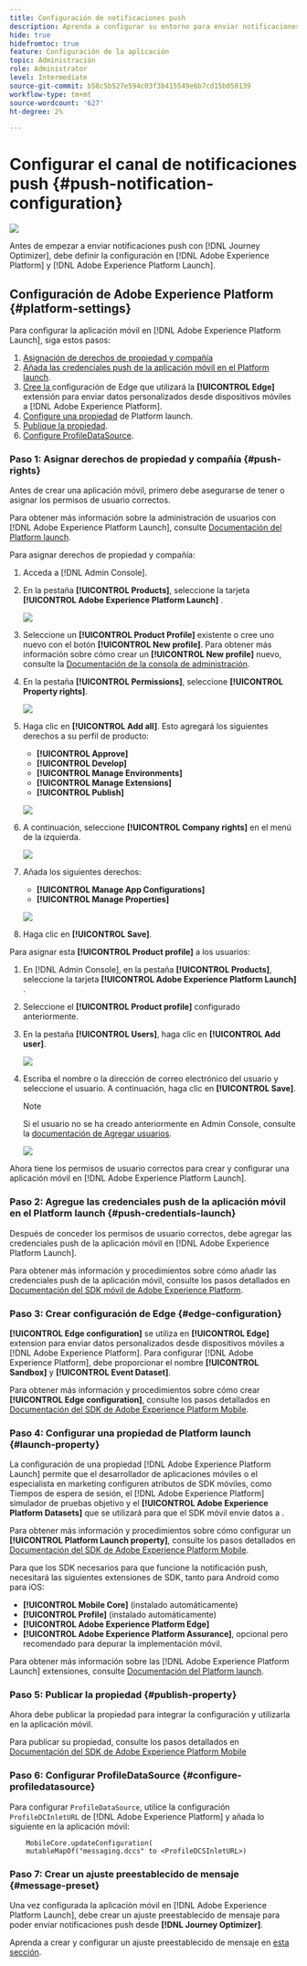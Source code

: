 ```yaml
---
title: Configuración de notificaciones push
description: Aprenda a configurar su entorno para enviar notificaciones push con Journey Optimizer
hide: true
hidefromtoc: true
feature: Configuración de la aplicación
topic: Administración
role: Administrator
level: Intermediate
source-git-commit: b58c5b527e594c03f3b415549e6b7cd15b050139
workflow-type: tm+mt
source-wordcount: '627'
ht-degree: 2%

---
```


# Configurar el canal de notificaciones push {#push-notification-configuration}

![](assets/do-not-localize/badge.png)

Antes de empezar a enviar notificaciones push con [!DNL Journey Optimizer], debe definir la configuración en [!DNL Adobe Experience Platform] y [!DNL Adobe Experience Platform Launch].

## Configuración de Adobe Experience Platform {#platform-settings}

Para configurar la aplicación móvil en [!DNL Adobe Experience Platform Launch], siga estos pasos:

1. [Asignación de derechos de propiedad y compañía](#push-rights)
1. [Añada las credenciales push de la aplicación móvil en el Platform launch](#push-credentials-launch).
1. [Cree la ](#edge-configuration) configuración de Edge que utilizará la  **[!UICONTROL Edge]** extensión para enviar datos personalizados desde dispositivos móviles a  [!DNL Adobe Experience Platform].
1. [Configure una propiedad](#launch-property) de Platform launch.
1. [Publique la propiedad](#publish-property).
1. [Configure ProfileDataSource](#configure-profiledatasource).

### Paso 1: Asignar derechos de propiedad y compañía {#push-rights}

Antes de crear una aplicación móvil, primero debe asegurarse de tener o asignar los permisos de usuario correctos.

Para obtener más información sobre la administración de usuarios con [!DNL Adobe Experience Platform Launch], consulte [Documentación del Platform launch](https://experienceleague.adobe.com/docs/launch/using/admin/user-permissions.html#experience-cloud-permissions).

Para asignar derechos de propiedad y compañía:

1. Acceda a [!DNL Admin Console].

1. En la pestaña **[!UICONTROL Products]**, seleccione la tarjeta **[!UICONTROL Adobe Experience Platform Launch]** .

   ![](assets/push_product_1.png)

1. Seleccione un **[!UICONTROL Product Profile]** existente o cree uno nuevo con el botón **[!UICONTROL New profile]**. Para obtener más información sobre cómo crear un **[!UICONTROL New profile]** nuevo, consulte la [Documentación de la consola de administración](https://experienceleague.adobe.com/docs/experience-platform/access-control/ui/create-profile.html#ui).

1. En la pestaña **[!UICONTROL Permissions]**, seleccione **[!UICONTROL Property rights]**.

   ![](assets/push_product_2.png)

1. Haga clic en **[!UICONTROL Add all]**. Esto agregará los siguientes derechos a su perfil de producto:
   * **[!UICONTROL Approve]**
   * **[!UICONTROL Develop]**
   * **[!UICONTROL Manage Environments]**
   * **[!UICONTROL Manage Extensions]**
   * **[!UICONTROL Publish]**

   ![](assets/push_product_3.png)

1. A continuación, seleccione **[!UICONTROL Company rights]** en el menú de la izquierda.

   ![](assets/push_product_4.png)

1. Añada los siguientes derechos:

   * **[!UICONTROL Manage App Configurations]**
   * **[!UICONTROL Manage Properties]**

   ![](assets/push_product_5.png)

1. Haga clic en **[!UICONTROL Save]**.

Para asignar esta **[!UICONTROL Product profile]** a los usuarios:

1. En [!DNL Admin Console], en la pestaña **[!UICONTROL Products]**, seleccione la tarjeta **[!UICONTROL Adobe Experience Platform Launch]** .

1. Seleccione el **[!UICONTROL Product profile]** configurado anteriormente.

1. En la pestaña **[!UICONTROL Users]**, haga clic en **[!UICONTROL Add user]**.

   ![](assets/push_product_6.png)

1. Escriba el nombre o la dirección de correo electrónico del usuario y seleccione el usuario. A continuación, haga clic en **[!UICONTROL Save]**.

   >[!NOTE]
   >
   >Si el usuario no se ha creado anteriormente en Admin Console, consulte la [documentación de Agregar usuarios](https://helpx.adobe.com/enterprise/admin-guide.html/enterprise/using/manage-users-individually.ug.html#add-users).

   ![](assets/push_product_7.png)


Ahora tiene los permisos de usuario correctos para crear y configurar una aplicación móvil en [!DNL Adobe Experience Platform Launch].

### Paso 2: Agregue las credenciales push de la aplicación móvil en el Platform launch {#push-credentials-launch}

Después de conceder los permisos de usuario correctos, debe agregar las credenciales push de la aplicación móvil en [!DNL Adobe Experience Platform Launch].

Para obtener más información y procedimientos sobre cómo añadir las credenciales push de la aplicación móvil, consulte los pasos detallados en [Documentación del SDK móvil de Adobe Experience Platform](https://aep-sdks.gitbook.io/docs/beta/adobe-journey-optimizer#configure-the-journey-optimizer-extension-in-launch).

<!--
Note that to add push credentials in [!DNL Adobe Experience Platform Launch], the owner of the mobile app should fetch them from APNs/FCM.
1. From [!DNL Adobe Experience Platform Launch], ensure that **[!UICONTROL Client Side]** is selected in the drop-down menu.

1. Select the **[!UICONTROL App Configurations]** tab in the left-hand panel and click **[!UICONTROL App Configuration]** to create a new configuration.

1. Enter a **[!UICONTROL Name]** for the configuration.

1. From the **[!UICONTROL Messaging Service Type]** drop-down menu, select the **[!UICONTROL Messaging service type]** to be used for these credentials. Here, we selected **[!UICONTROL Apple Push Notification Service]** since we are working with iOS.

1. Enter the mobile app **[!UICONTROL Bundle Id]** in the **[!UICONTROL App ID (iOS Bundle ID)]** field if you are using Apple push notification service or in the **[!UICONTROL App ID (Android package name)]** field if you are using Firebase Cloud Messaging.

    ![](assets/push_launch_app_configuration.png)

1. Drag and drop the .p8 key file or the .json private key file to the **[!UICONTROL Push Credentials]** field.

1. Enter the **[!UICONTROL Key Id]** and **[!UICONTROL Team Id]** if you are using Apple push notification service.

1. Click **[!UICONTROL Save]** to create your app configuration.
-->

### Paso 3: Crear configuración de Edge {#edge-configuration}

**[!UICONTROL Edge configuration]** se utiliza en  **[!UICONTROL Edge]** extension para enviar datos personalizados desde dispositivos móviles a  [!DNL Adobe Experience Platform].
Para configurar [!DNL Adobe Experience Platform], debe proporcionar el nombre **[!UICONTROL Sandbox]** y **[!UICONTROL Event Dataset]**.

Para obtener más información y procedimientos sobre cómo crear **[!UICONTROL Edge configuration]**, consulte los pasos detallados en [Documentación del SDK de Adobe Experience Platform Mobile](https://aep-sdks.gitbook.io/docs/getting-started/configure-datastreams).


<!--
1. From [!DNL Adobe Experience Platform Launch], select the **[!UICONTROL Edge Configurations]** tab and click **[!UICONTROL Edge Configurations]**.
    
1. Select **[!UICONTROL New Edge Configuration]** to add a new **[!UICONTROL Edge Configuration]**.
1. Enter a **[!UICONTROL Name]** and click **[!UICONTROL Save]**

1. Click the **[!UICONTROL Adobe Experience Platform]** toggle to enable it.

1. Fill in the **[!UICONTROL Sandbox]**, **[!UICONTROL Event dataset]** and **[!UICONTROL Profile Dataset]** fields. Then, click **[!UICONTROL Save]**.
    
    ![](assets/push-config-4.png)
-->

### Paso 4: Configurar una propiedad de Platform launch {#launch-property}

La configuración de una propiedad [!DNL Adobe Experience Platform Launch] permite que el desarrollador de aplicaciones móviles o el especialista en marketing configuren atributos de SDK móviles, como Tiempos de espera de sesión, el [!DNL Adobe Experience Platform] simulador de pruebas objetivo y el **[!UICONTROL Adobe Experience Platform Datasets]** que se utilizará para que el SDK móvil envíe datos a .

Para obtener más información y procedimientos sobre cómo configurar un **[!UICONTROL Platform Launch property]**, consulte los pasos detallados en [Documentación del SDK de Adobe Experience Platform Mobile](https://aep-sdks.gitbook.io/docs/getting-started/create-a-mobile-property#create-a-mobile-property).

Para que los SDK necesarios para que funcione la notificación push, necesitará las siguientes extensiones de SDK, tanto para Android como para iOS:

* **[!UICONTROL Mobile Core]** (instalado automáticamente)
* **[!UICONTROL Profile]** (instalado automáticamente)
* **[!UICONTROL Adobe Experience Platform Edge]**
* **[!UICONTROL Adobe Experience Platform Assurance]**, opcional pero recomendado para depurar la implementación móvil.

Para obtener más información sobre las [!DNL Adobe Experience Platform Launch] extensiones, consulte [Documentación del Platform launch](https://experienceleague.adobe.com/docs/launch-learn/implementing-in-mobile-android-apps-with-launch/configure-launch/launch-add-extensions.html).

<!--

1. From [!DNL Adobe Experience Platform Launch], ensure that **[!UICONTROL Client Side]** is selected in the drop-down menu.

1. select the **[!UICONTROL Properties]** tab and click **[!UICONTROL New Property]**.

    ![](assets/push-config-6.png)

1. Enter a **[!UICONTROL Name]** for your new property.

1. Select **[!UICONTROL Mobile]** as **[!UICONTROL Platform]**.

    ![](assets/push-config-7.png)

1. Click **[!UICONTROL Save]** to create your new property.

To configure **[!UICONTROL Adobe Experience Platform Edge Extension]** to send custom data from mobile devices to [!DNL Adobe Experience Platform].

1. Select your previously created property and select the **[!UICONTROL Extensions]** tab to view the extensions for this property.

    ![](assets/push-config-8.png)

1. Click **[!UICONTROL Configure]** under the **[!UICONTROL Adobe Experience Platform Edge]** Network' extension.

1. From the **[!UICONTROL Edge Configuration]** drop-down list, select the **[!UICONTROL Edge Configuration]** created in the previous steps. For more information on **[!UICONTROL Edge Configuration]**, refer to this [section](#edge-configuration).

1. Click **[!UICONTROL Save]**.

To configure **[!UICONTROL Adobe Experience Platform Messaging]** extension to send push profile and push interactions to the correct datasets, follow the same steps as above. Use **[!UICONTROL Sandbox]**, **[!UICONTROL Event dataset]** and **[!UICONTROL Profile Dataset]** created in the [Adobe Experience Platform setup](#edge-configuration).
-->

### Paso 5: Publicar la propiedad {#publish-property}

Ahora debe publicar la propiedad para integrar la configuración y utilizarla en la aplicación móvil.

Para publicar su propiedad, consulte los pasos detallados en [Documentación del SDK de Adobe Experience Platform Mobile](https://aep-sdks.gitbook.io/docs/getting-started/create-a-mobile-property#publish-the-configuration)

### Paso 6: Configurar ProfileDataSource {#configure-profiledatasource}

Para configurar `ProfileDataSource`, utilice la configuración `ProfileDCInletURL` de [!DNL Adobe Experience Platform] y añada lo siguiente en la aplicación móvil:

```
    MobileCore.updateConfiguration(
    mutableMapOf("messaging.dccs" to <ProfileDCSInletURL>)
```

<!--
## Test your mobile app with custom action {#mobile-app-test}

After configuring your mobile app in both Adobe Experience Platform and Adobe Launch, you can now test it before sending push notifications to your profiles. In this use case, we will create a journey to target our mobile app and set a custom action which will trigger the push notification.

You can use a test mobile app for this use case. For more on this, refer to this [page](https://wiki.corp.adobe.com/pages/viewpage.action?spaceKey=CJM&title=Details+of+setting+the+mobile+test+app) (internal use only).

For this journey to work, you need to create an XDM schema. For more information, refer to [XDM documentation](https://experienceleague.adobe.com/docs/experience-platform/xdm/schema/composition.html?lang=en#schemas-and-data-ingestion).

1. In the left menu, click **[!UICONTROL Data]** then **[!UICONTROL Schemas]** under **[!UICONTROL Data management]** to create your XDM schema.

    ![](assets/test_push_1.png)

1. Click **[!UICONTROL Create schema]** then select **[!UICONTROL XDM Experience event]**.

    ![](assets/test_push_2.png)

1. In the right pane, enter the name of your schema and description. Enable this schema for **[!UICONTROL Profile]**.

1. In the left pane, click **[!UICONTROL Add]** under **[!UICONTROL Mixins]** and select  **[!UICONTROL Create a new Mixin]**. For more information on how to create mixin, refer to [XDM System documentation](https://experienceleague.adobe.com/docs/experience-platform/xdm/api/create-mixin.html?lang=en#api).

    ![](assets/test_push_3.png)

1. Enter a **[!UICONTROL Display Name]** and a **[!UICONTROL Description]**. Click **[!UICONTROL Add mixin]** when done.

    ![](assets/test_push_4.png)

1. In the **[!UICONTROL Field properties]** window, add a **[!UICONTROL Field name]**, **[!UICONTROL Display name]** and select **[!UICONTROL String]** as **[!UICONTROL Type]**.

    ![](assets/test_push_5.png)

1. Check **[!UICONTROL Required]** and click **[!UICONTROL Apply]**.

1. Click **[!UICONTROL Save]**. Your schema is now created and can be used in an **[!UICONTROL Event schema]**.

You then need to set up an **[!UICONTROL Event schema]** where you will set the custom action which you will need to enter in your mobile app to trigger your push notification.

1. From the left menu of the home page, click the **[!UICONTROL Admin]** icon, then click **[!UICONTROL Manage]** from the **[!UICONTROL Events]** card to create your new **[!UICONTROL Event schema]**.

1. Click **[!UICONTROL Add]**, the event configuration pane opens on the right side of the screen.

    ![](assets/test_push_6.png)

1. Enter the name of your event. You can also add a description.

1. In the **[!UICONTROL Event ID type]** field, select **[!UICONTROL Rule Based]**.

1. In the **[!UICONTROL Parameters]**, select your previously created XDM event.

    ![](assets/test_push_7.png)

1. Click **[!UICONTROL Edit]** in the **[!UICONTROL Event ID condition]** field.

1. Drag and your previously added mixin to define the condition that will be used by the system to identify the events that will trigger your journey.

    ![](assets/test_push_8.png)

1. Type in the syntax that you will need to use to trigger your push notification in your test app, in this example **order confirmation**.

    ![](assets/test_push_9.png)

1. Select **[!UICONTROL ECID]** as your **[!UICONTROL Namespace]**.

1. Click **[!UICONTROL Ok]** then **[!UICONTROL Save]**.

Your **[!UICONTROL Event schema]** is now created and can now be used in a journey.

1. In the left menu from [!DNL Journey Optimizer] homepage, click **[!UICONTROL Journeys]**.

1. Click **[!UICONTROL Create]** to create a new journey.

    ![](assets/test_push_10.png)

1. Edit the journey's properties in the configuration pane displayed on the right side. Learn more in this [section](building-journeys/journey-gs.md#change-properties).

1. Start by drag and dropping the **[!UICONTROL Event schema]** created in the previous steps from the **[!UICONTROL Events]** drop-down.

    ![](assets/test_push_11.png)

1. From the **[!UICONTROL Actions]** drop-down, drag and drop a **[!UICONTROL Message]** activity to your journey.

1. Select a previously created message. For more information on how to create push notifications, refer to this [page](create-message.md).

1. Drag and drop an **[!UICONTROL End]** activity to your journey.

1. Activate **[!UICONTROL Test]** to your journey to start testing your push notifications and click **[!UICONTROL Trigger an event]**.

    ![](assets/test_push_12.png)

1. Enter your ECID in the **[!UICONTROL Key]** field then your event that will trigger the push notification in our case **order confirmation**.

    ![](assets/test_push_13.png)

1. Click **[!UICONTROL Send]**.

Your event will be triggered and you will receive your push notification to your mobile app.

![](assets/test_push_14.png)
-->

### Paso 7: Crear un ajuste preestablecido de mensaje {#message-preset}

Una vez configurada la aplicación móvil en [!DNL Adobe Experience Platform Launch], debe crear un ajuste preestablecido de mensaje para poder enviar notificaciones push desde **[!DNL Journey Optimizer]**.

Aprenda a crear y configurar un ajuste preestablecido de mensaje en [esta sección](configuration/message-presets.md).